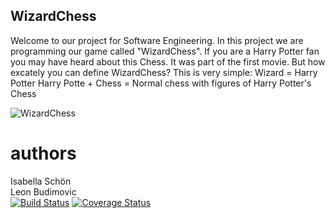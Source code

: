 ## WizardChess
Welcome to our project for Software Engineering. In this project we are programming our game called "WizardChess". If you are a Harry Potter fan you may have heard about this Chess. It was part of the first movie. But how excately you can define WizardChess? This is very simple: 
Wizard = Harry Potter 
Harry Potte + Chess = Normal chess with figures of Harry Potter's Chess

![WizardChess](http://pm1.narvii.com/5911/905a076f5f18e128a97b760c72af1b438723da41_hq.jpg)



# authors
Isabella Schön \
Leon Budimovic \
[![Build Status](https://travis-ci.com/IsabellaSchoen/WizardChess.svg?branch=master)](https://travis-ci.com/IsabellaSchoen/WizardChess)
[![Coverage Status](https://coveralls.io/repos/github/IsabellaSchoen/WizardChess/badge.svg?branch=master)](https://coveralls.io/github/IsabellaSchoen/WizardChess?branch=master)
